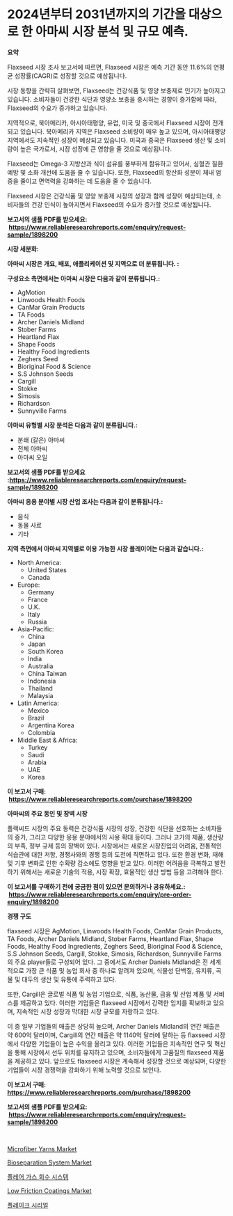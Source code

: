 <p><h1>2024년부터 2031년까지의 기간을 대상으로 한 아마씨 시장 분석 및 규모 예측.</h1></p><p><strong>요약</strong></p>
<p><p>Flaxseed 시장 조사 보고서에 따르면, Flaxseed 시장은 예측 기간 동안 11.6%의 연평균 성장률(CAGR)로 성장할 것으로 예상됩니다.</p><p>시장 동향을 간략히 살펴보면, Flaxseed는 건강식품 및 영양 보충제로 인기가 높아지고 있습니다. 소비자들이 건강한 식단과 영양소 보충을 중시하는 경향이 증가함에 따라, Flaxseed의 수요가 증가하고 있습니다.</p><p>지역적으로, 북아메리카, 아시아태평양, 유럽, 미국 및 중국에서 Flaxseed 시장이 전개되고 있습니다. 북아메리카 지역은 Flaxseed 소비량이 매우 높고 있으며, 아시아태평양 지역에서도 지속적인 성장이 예상되고 있습니다. 미국과 중국은 Flaxseed 생산 및 소비량이 높은 국가로서, 시장 성장에 큰 영향을 줄 것으로 예상됩니다.</p><p>Flaxseed는 Omega-3 지방산과 식이 섬유를 풍부하게 함유하고 있어서, 심혈관 질환 예방 및 소화 개선에 도움을 줄 수 있습니다. 또한, Flaxseed의 항산화 성분이 체내 염증을 줄이고 면역력을 강화하는 데 도움을 줄 수 있습니다.</p><p>Flaxseed 시장은 건강식품 및 영양 보충제 시장의 성장과 함께 성장이 예상되는데, 소비자들의 건강 인식이 높아지면서 Flaxseed의 수요가 증가할 것으로 예상됩니다.</p></p>
<p><strong>보고서의 샘플 PDF를 받으세요: &nbsp;<a href="https://www.reliableresearchreports.com/enquiry/request-sample/1898200">https://www.reliableresearchreports.com/enquiry/request-sample/1898200</a></strong></p>
<p><strong>시장 세분화:</strong></p>
<p><strong> 아마씨 시장은 개요, 배포, 애플리케이션 및 지역으로 더 분류됩니다. :</strong></p>
<p><strong>구성요소 측면에서는 아마씨 시장은 다음과 같이 분류됩니다.:</strong></p>
<p><ul><li>AgMotion</li><li>Linwoods Health Foods</li><li>CanMar Grain Products</li><li>TA Foods</li><li>Archer Daniels Midland</li><li>Stober Farms</li><li>Heartland Flax</li><li>Shape Foods</li><li>Healthy Food Ingredients</li><li>Zeghers Seed</li><li>Bioriginal Food & Science</li><li>S.S Johnson Seeds</li><li>Cargill</li><li>Stokke</li><li>Simosis</li><li>Richardson</li><li>Sunnyville Farms</li></ul></p>
<p><strong> 아마씨 유형별 시장 분석은 다음과 같이 분류됩니다.:</strong></p>
<p><ul><li>분쇄 (갈은) 아마씨</li><li>전체 아마씨</li><li>아마씨 오일</li></ul></p>
<p><strong>보고서의 샘플 PDF를 받으세요 :<a href="https://www.reliableresearchreports.com/enquiry/request-sample/1898200">https://www.reliableresearchreports.com/enquiry/request-sample/1898200</a></strong></p>
<p><strong> 아마씨 응용 분야별 시장 산업 조사는 다음과 같이 분류됩니다.:</strong></p>
<p><ul><li>음식</li><li>동물 사료</li><li>기타</li></ul></p>
<p><strong>지역 측면에서 아마씨 지역별로 이용 가능한 시장 플레이어는 다음과 같습니다.:</strong></p>
<p><ul>
    <li>
        North America:
        <ul>
            <li>United States</li>
            <li>Canada</li>
        </ul>
    </li>
    <li>
        Europe:
        <ul>
            <li>Germany</li>
            <li>France</li>
            <li>U.K.</li>
            <li>Italy</li>
            <li>Russia</li>
        </ul>
    </li>
    <li>
        Asia-Pacific:
        <ul>
            <li>China</li>
            <li>Japan</li>
            <li>South Korea</li>
            <li>India</li>
            <li>Australia</li>
            <li>China Taiwan</li>
            <li>Indonesia</li>
            <li>Thailand</li>
            <li>Malaysia</li>
        </ul>
    </li>
    <li>
        Latin America:
        <ul>
            <li>Mexico</li>
            <li>Brazil</li>
            <li>Argentina Korea</li>
            <li>Colombia</li>
        </ul>
    </li>
    <li>
        Middle East & Africa:
        <ul>
            <li>Turkey</li>
            <li>Saudi</li>
            <li>Arabia</li>
            <li>UAE</li>
            <li>Korea</li>
        </ul>
    </li>
    </ul></p>
<p><strong>이 보고서 구매: &nbsp;<a href="https://www.reliableresearchreports.com/purchase/1898200">https://www.reliableresearchreports.com/purchase/1898200</a></strong></p>
<p><strong>아마씨의 주요 동인 및 장벽 시장</strong></p>
<p><p>플랙씨드 시장의 주요 동력은 건강식품 시장의 성장, 건강한 식단을 선호하는 소비자들의 증가, 그리고 다양한 응용 분야에서의 사용 확대 등이다. 그러나 고가의 제품, 생산량의 부족, 정부 규제 등의 장벽이 있다. 시장에서는 새로운 시장진입의 어려움, 전통적인 식습관에 대한 저항, 경쟁사와의 경쟁 등의 도전에 직면하고 있다. 또한 환경 변화, 재해 및 기후 변화로 인한 수확량 감소에도 영향을 받고 있다. 이러한 어려움을 극복하고 발전하기 위해서는 새로운 기술의 적용, 시장 확장, 효율적인 생산 방법 등을 고려해야 한다.</p></p>
<p><strong>이 보고서를 구매하기 전에 궁금한 점이 있으면 문의하거나 공유하세요.: &nbsp;<a href="https://www.reliableresearchreports.com/enquiry/pre-order-enquiry/1898200">https://www.reliableresearchreports.com/enquiry/pre-order-enquiry/1898200</a></strong></p>
<p><strong>경쟁 구도</strong></p>
<p><p>flaxseed 시장은 AgMotion, Linwoods Health Foods, CanMar Grain Products, TA Foods, Archer Daniels Midland, Stober Farms, Heartland Flax, Shape Foods, Healthy Food Ingredients, Zeghers Seed, Bioriginal Food & Science, S.S Johnson Seeds, Cargill, Stokke, Simosis, Richardson, Sunnyville Farms의 주요 player들로 구성되어 있다. 그 중에서도 Archer Daniels Midland은 전 세계적으로 가장 큰 식품 및 농업 회사 중 하나로 알려져 있으며, 식물성 단백질, 유지류, 곡물 및 대두의 생산 및 유통에 주력하고 있다. </p><p>또한, Cargill은 글로벌 식품 및 농업 기업으로, 식품, 농산물, 금융 및 산업 제품 및 서비스를 제공하고 있다. 이러한 기업들은 flaxseed 시장에서 강력한 입지를 확보하고 있으며, 지속적인 시장 성장과 막대한 시장 규모를 자랑하고 있다.</p><p>이 중 일부 기업들의 매출은 상당히 높으며, Archer Daniels Midland의 연간 매출은 약 600억 달러이며, Cargill의 연간 매출은 약 1140억 달러에 달하는 등 flaxseed 시장에서 다양한 기업들이 높은 수익을 올리고 있다. 이러한 기업들은 지속적인 연구 및 혁신을 통해 시장에서 선두 위치를 유지하고 있으며, 소비자들에게 고품질의 flaxseed 제품을 제공하고 있다. 앞으로도 flaxseed 시장은 계속해서 성장할 것으로 예상되며, 다양한 기업들이 시장 경쟁력을 강화하기 위해 노력할 것으로 보인다.</p></p>
<p><strong>이 보고서 구매: &nbsp; <a href="https://www.reliableresearchreports.com/purchase/1898200">https://www.reliableresearchreports.com/purchase/1898200</a></strong></p>
<p><strong>보고서의 샘플 PDF를 받으세요: &nbsp;<a href="https://www.reliableresearchreports.com/enquiry/request-sample/1898200">https://www.reliableresearchreports.com/enquiry/request-sample/1898200</a></strong><strong></strong></p>
<p>&nbsp;</p>
<p><p><a href="https://github.com/angelajermaine/Market-Research-Report-List-2/blob/main/microfiber-yarns-market.md">Microfiber Yarns Market</a></p><p><a href="https://issuu.com/reportprime-2/docs/bioseparation-system-market-size-2030.pptx">Bioseparation System Market</a></p><p><a href="https://github.com/vs10l4sfg5c/Market-Research-Report-List-1/blob/main/5129579194081.md">플레어 가스 회수 시스템</a></p><p><a href="https://github.com/provorikovar/Market-Research-Report-List-3/blob/main/low-friction-coatings-market.md">Low Friction Coatings Market</a></p><p><a href="https://github.com/crfsywufhm81415/Market-Research-Report-List-1/blob/main/9742976194080.md">플레이크 시리얼</a></p></p>